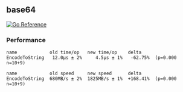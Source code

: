 ## base64
[![Go Reference](https://pkg.go.dev/badge/github.com/gen2brain/base64.svg)](https://pkg.go.dev/github.com/gen2brain/base64)


### Performance

```
name            old time/op   new time/op    delta
EncodeToString   12.0µs ± 2%     4.5µs ± 1%   -62.75%  (p=0.000 n=10+9)

name            old speed     new speed      delta
EncodeToString  680MB/s ± 2%  1825MB/s ± 1%  +168.41%  (p=0.000 n=10+9)
```
